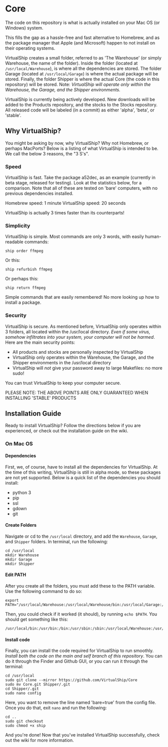# Core
The code on this repository is what is actually installed on your Mac OS (or Windows) system. 

This fills the gap as a hassle-free and fast alternative to Homebrew, and as the package manager that Apple (and Microsoft) happen to not install on their operating systems.

VirtualShip creates a small folder, referred to as 'The Warehouse' (or simply Warehouse, the name of the folder). Inside the folder (located at ```/usr/local/Warehouse```), is where all the dependencies are stored. The folder Garage (located at ```/usr/local/Garage```) is where the actual package will be stored. Finally, the folder Shipper is where the actual Core (the code in this repository) will be stored. Note: _VirtualShip will operate only within the Warehouse, the Garage, and the Shipper environments._

VirtualShip is currently being actively developed. New downloads will be added to the Products repository, and the stocks to the Stocks repository. All released code will be labeled (in a commit) as either 'alpha', 'beta', or 'stable'.

## Why VirtualShip?
You might be asking by now, why VirtualShip? Why not Homebrew, or perhaps MacPorts? Below is a listing of what VirtualShip is intended to be. We call the below 3 reasons, the "3 S's".
### Speed
VirtualShip is fast. Take the package a52dec, as an example (currently in beta stage, released for testing). Look at the statistics below, for a comparison. Note that all of these are tested on 'bare' computers, with no previous dependencies installed.

Homebrew speed: 1 minute
VirtualShip speed: 20 seconds

VirtualShip is actually 3 times faster than its counterparts!
### Simplicity
VirtualShip is simple. Most commands are only 3 words, with easily human-readable commands:
```
ship order ffmpeg
```

Or this:
```
ship refurbish ffmpeg
```

Or perhaps this:
```
ship return ffmpeg
```

Simple commands that are easily remembered! No more looking up how to install a package.
### Security
VirtualShip is secure. As mentioned before, VirtualShip only operates within 3 folders, all located within the /usr/local directory. _Even if some virus, somehow infiltrates into your system, your computer will not be harmed_. Here are the main security points:

* All products and stocks are personally inspected by VirtualShip
* VirtualShip only operates within the Warehouse, the Garage, and the Shipper environments in the /usr/local directory
* VirtualShip will _not_ give your password away to large Makefiles: no more sudo!

You can trust VirtualShip to keep your computer secure.

PLEASE NOTE: THE ABOVE POINTS ARE ONLY GUARANTEED WHEN INSTALLING 'STABLE' PRODUCTS

## Installation Guide
Ready to install VirtualShip? Follow the directions below if you are experienced, or check out the installation guide on the wiki.
### On Mac OS
#### Dependencies
First, we, of course, have to install all the dependencies for VirtualShip. At the time of this writing, VirtualShip is still in alpha mode, so these packages are not yet supported. Below is a quick list of the dependencies you should install:
* python 3
* pip
* ssl
* gdown
* git

#### Create Folders
Navigate or cd to the ```/usr/local``` directory, and add the ```Warehouse```, ```Garage```, and ```Shipper``` folders. In terminal, run the following:
```
cd /usr/local
mkdir Warehouse
mkdir Garage
mkdir Shipper
```
#### Edit PATH
After you create all the folders, you must add these to the PATH variable. Use the following command to do so:
```
export PATH="/usr/local/Warehouse:/usr/local/Warehouse/bin:/usr/local/Garage:/usr/local/Garage/bin:/usr/local/Shipper:$PATH"
```
Then, you could check if it worked (it should), by running ```echo $PATH```. You should get something like this:
```
/usr/local/bin:/usr/bin:/bin:/usr/sbin:/sbin:/usr/local/Warehouse:/usr/local/Warehouse/bin:/usr/local/Garage:/usr/local/Garage/bin:/usr/local/Shipper:/usr/local/:/Library/Apple/usr/bin
```

#### Install code
Finally, you can install the code required for VirtualShip to run smoothly. _Install both the code on the main and self branch of this repository_. You can do it through the Finder and Github GUI, or you can run it through the terminal:
```
cd /usr/local
sudo git clone --mirror https://github.com/VirtualShip/Core
sudo mv Core.git Shipper/.git
cd Shipper/.git
sudo nano config
```
Here, you want to remove the line named 'bare=true' from the config file. Once you do that, exit ```nano``` and run the following:
```
cd ..
sudo git checkout
sudo chmod +x ship
```
And you're done! Now that you've installed VirtualShip successfully, check out the wiki for more information.


